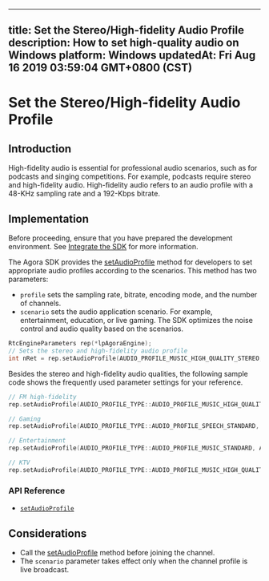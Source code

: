 
---
title: Set the Stereo/High-fidelity Audio Profile
description: How to set high-quality audio on Windows
platform: Windows
updatedAt: Fri Aug 16 2019 03:59:04 GMT+0800 (CST)
---
# Set the Stereo/High-fidelity Audio Profile
## Introduction 

High-fidelity audio is essential for professional audio scenarios, such as for podcasts and singing competitions. For example, podcasts require stereo and high-fidelity audio. High-fidelity audio refers to an audio profile with a 48-KHz sampling rate and a 192-Kbps bitrate. 


## Implementation
Before proceeding, ensure that you have prepared the development environment. See [Integrate the SDK](../../en/Video/windows_video.md) for more information.

The Agora SDK provides the [setAudioProfile](https://docs.agora.io/en/Video/API%20Reference/cpp/classagora_1_1rtc_1_1_i_rtc_engine.html#ab0cb52e238b729a15525a5cc12543d9e) method for developers to set appropriate audio profiles according to the scenarios. This method has two parameters:

  - `profile` sets the sampling rate, bitrate, encoding mode, and the number of channels.
  - `scenario` sets the audio application scenario. For example, entertainment, education, or live gaming. The SDK optimizes the noise control and audio quality based on the scenarios.

```c++
RtcEngineParameters rep(*lpAgoraEngine);
// Sets the stereo and high-fidelity audio profile
int nRet = rep.setAudioProfile(AUDIO_PROFILE_MUSIC_HIGH_QUALITY_STEREO, AUDIO_SCENARIO_DEFAULT);
```

Besides the stereo and high-fidelity audio qualities, the following sample code shows the frequently used parameter settings for your reference.

 ```C++
// FM high-fidelity
rep.setAudioProfile(AUDIO_PROFILE_TYPE::AUDIO_PROFILE_MUSIC_HIGH_QUALITY_STEREO, AUDIO_PROFILE_TYPE::AUDIO_SCENARIO_SHOWROOM);

// Gaming
rep.setAudioProfile(AUDIO_PROFILE_TYPE::AUDIO_PROFILE_SPEECH_STANDARD, AUDIO_PROFILE_TYPE::AUDIO_SCENARIO_CHATROOM_GAMING);

// Entertainment
rep.setAudioProfile(AUDIO_PROFILE_TYPE::AUDIO_PROFILE_MUSIC_STANDARD, AUDIO_PROFILE_TYPE::AUDIO_SCENARIO_CHATROOM_ENTERTAINMENT);

// KTV
rep.setAudioProfile(AUDIO_PROFILE_TYPE::AUDIO_PROFILE_MUSIC_HIGH_QUALITY, AUDIO_PROFILE_TYPE::AUDIO_SCENARIO_CHATROOM_ENTERTAINMENT);
```

### API Reference

- [`setAudioProfile`](https://docs.agora.io/en/Video/API%20Reference/cpp/classagora_1_1rtc_1_1_i_rtc_engine.html#ab0cb52e238b729a15525a5cc12543d9e)

## Considerations

- Call the [setAudioProfile](https://docs.agora.io/en/Video/API%20Reference/cpp/classagora_1_1rtc_1_1_i_rtc_engine.html#ab0cb52e238b729a15525a5cc12543d9e) method before joining the channel.
- The `scenario` parameter takes effect only when the channel profile is live broadcast.
